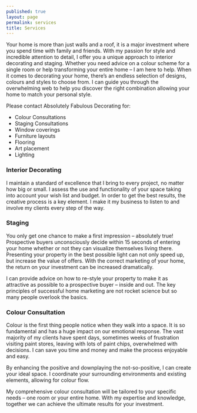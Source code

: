 ```yaml
---
published: true
layout: page
permalink: services
title: Services
---
```


Your home is more than just walls and a roof, it is a major investment where you spend time with family and friends. With my passion for style and incredible attention to detail, I offer you a unique approach to interior decorating and staging. Whether you need advice on a colour scheme for a single room or help transforming your entire home – I am here to help. When it comes to decorating your home, there’s an endless selection of designs, colours and styles to choose from. I can guide you through the overwhelming web to help you discover the right combination allowing your home to match your personal style.

Please contact Absolutely Fabulous Decorating for:

- Colour Consultations
- Staging Consultations
- Window coverings
- Furniture layouts
- Flooring
- Art placement
- Lighting

### Interior Decorating

I maintain a standard of excellence that I bring to every project, no matter how big or small. I assess the use and functionality of your space taking into account your wish list and budget. In order to get the best results, the creative process is a key element. I make it my business to listen to and  involve my clients every step of the way.

### Staging

You only get one chance to make a first impression – absolutely true! Prospective buyers unconsciously decide within 15 seconds of entering your home whether or not they can visualize themselves living there. Presenting your property in the best possible light can not only speed up, but  increase the value of offers. With the correct marketing of your home, the return on your investment can be increased dramatically.

I can provide advice on how to re-style your property to make it as attractive as possible to a prospective buyer – inside and out. The key principles of successful home marketing are not rocket science but so many people overlook the basics.

### Colour Consultation

Colour is the first thing people notice when they walk into a space. It is so fundamental and has a huge impact on our emotional response.  The vast majority of my clients have spent days, sometimes weeks of frustration visiting paint stores, leaving with lots of paint chips, overwhelmed with decisions.   I can save you time and money and make the process enjoyable and easy.

By enhancing the positive and downplaying the not-so-positive, I can create your ideal space. I coordinate your surrounding environments and existing elements, allowing for colour flow.

My comprehensive colour consultation will be tailored to your specific needs – one room or your entire home. With my expertise and knowledge, together we can achieve the ultimate results for your investment.
